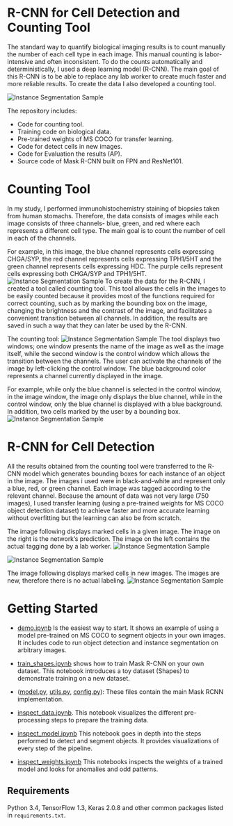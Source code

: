 # R-CNN for Cell Detection and Counting Tool

The standard way to quantify biological imaging results is to count manually the number of each cell type in each image.
This manual counting is labor-intensive and often inconsistent. To do the counts automatically and deterministically, 
I used a deep learning model (R-CNN). The main goal of this R-CNN is to be able to replace any lab worker to 
create much faster and more reliable results. To create the data I also developed a counting tool.

![Instance Segmentation Sample](assets/general_cell_detetion.JPG)

The repository includes:
* Code for counting tool.
* Training code on biological data.
* Pre-trained weights of MS COCO for transfer learning.
* Code for detect cells in new images.
* Code for Evaluation the results (AP).
* Source code of Mask R-CNN built on FPN and ResNet101.


# Counting Tool
In my study, I performed immunohistochemistry staining of biopsies taken from human stomachs. Therefore, the data 
consists of images while each image consists of three channels- blue, green, and red where each represents a different 
cell type. The main goal is to count the number of cell in each of the channels.

For example, in this image, the blue channel represents cells expressing CHGA/SYP, the red channel represents cells 
expressing TPH1/5HT and the green channel represents cells expressing HDC. The purple cells represent cells expressing
both CHGA/SYP and TPH1/5HT.
![Instance Segmentation Sample](assets/all_three_channels.JPG)
To create the data for the R-CNN, I created a tool called counting tool. This tool allows the cells in the images to be 
easily counted because it provides most of the functions required for correct counting, such as by marking the 
bounding box on the image, changing the brightness and the contrast of the image, and facilitates a convenient 
transition between all channels. In addition, the results are saved in such a way that they can later be used by the 
R-CNN.

The counting tool:
![Instance Segmentation Sample](assets/counting_tool.JPG)
The tool displays two windows; one window presents the name of the image as well as the image itself, while the second 
window is the control window which allows the transition between the channels. The user can activate the channels of 
the image by left-clicking the control window. The blue background color represents a channel currently displayed in 
the image.

For example, while only the blue channel is selected in the control window, in the image window, the image only 
displays the blue channel, while in the control window, only the blue channel is displayed with a blue background.
In addition, two cells marked by the user by a bounding box.
![Instance Segmentation Sample](assets/counting_tool_blue.JPG)


# R-CNN for Cell Detection
All the results obtained from the counting tool were transferred to the R-CNN model which generates bounding boxes for 
each instance of an object in the image. The images i used were in black-and-white and represent only a blue, red, or 
green channel. Each image was tagged according to the relevant channel.
Because the amount of data was not very large (750 images), I used transfer learning (using a pre-trained weights for 
MS COCO object detection dataset) to achieve faster and more accurate learning without overfitting but the 
learning can also be from scratch.

The image following displays marked cells in a given image. The image on the right is the network’s prediction. 
The image on the left contains the actual tagging done by a lab worker.
![Instance Segmentation Sample](assets/RCNN_vs_predicted_1.JPG)

![Instance Segmentation Sample](assets/RCNN_vs_predicted_2.JPG)

The image following displays marked cells in new images. The images are new, therefore there is no actual labeling. 
![Instance Segmentation Sample](assets/RCNN_on_new_images.JPG)



# Getting Started
* [demo.ipynb](samples/demo.ipynb) Is the easiest way to start. It shows an example of using a model pre-trained on MS COCO to segment objects in your own images.
It includes code to run object detection and instance segmentation on arbitrary images.

* [train_shapes.ipynb](samples/shapes/train_shapes.ipynb) shows how to train Mask R-CNN on your own dataset. This notebook introduces a toy dataset (Shapes) to demonstrate training on a new dataset.

* ([model.py](mrcnn/model.py), [utils.py](mrcnn/utils.py), [config.py](mrcnn/config.py)): These files contain the main Mask RCNN implementation. 


* [inspect_data.ipynb](samples/coco/inspect_data.ipynb). This notebook visualizes the different pre-processing steps
to prepare the training data.

* [inspect_model.ipynb](samples/coco/inspect_model.ipynb) This notebook goes in depth into the steps performed to detect and segment objects. It provides visualizations of every step of the pipeline.

* [inspect_weights.ipynb](samples/coco/inspect_weights.ipynb)
This notebooks inspects the weights of a trained model and looks for anomalies and odd patterns.


## Requirements
Python 3.4, TensorFlow 1.3, Keras 2.0.8 and other common packages listed in `requirements.txt`.



